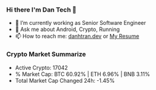 ### Hi there I'm Dan Tech 👋

- 🔭 I’m currently working as Senior Software Engineer
- 💬 Ask me about Android, Crypto, Running
- 📫 How to reach me: <a href="https://danhtran.dev" target="_blank">danhtran.dev</a> or <a href="Dan-Resume.pdf" target="_blank">My Resume</a>

### Crypto Market Summarize

- Active Crypto: 17042
- % Market Cap: BTC 60.92% | ETH 6.96% | BNB 3.11%
- Total Market Cap Changed 24h: -1.45%
